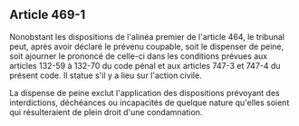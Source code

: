 Article 469-1
----
Nonobstant les dispositions de l'alinéa premier de l'article 464, le tribunal
peut, après avoir déclaré le prévenu coupable, soit le dispenser de peine, soit
ajourner le prononcé de celle-ci dans les conditions prévues aux articles 132-59
à 132-70 du code pénal et aux articles 747-3 et 747-4 du présent code. Il statue
s'il y a lieu sur l'action civile.

La dispense de peine exclut l'application des dispositions prévoyant des
interdictions, déchéances ou incapacités de quelque nature qu'elles soient qui
résulteraient de plein droit d'une condamnation.
